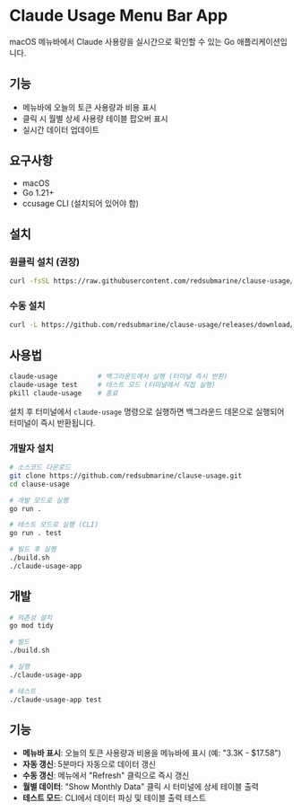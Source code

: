 # Claude Usage Menu Bar App

macOS 메뉴바에서 Claude 사용량을 실시간으로 확인할 수 있는 Go 애플리케이션입니다.

## 기능

- 메뉴바에 오늘의 토큰 사용량과 비용 표시
- 클릭 시 월별 상세 사용량 테이블 팝오버 표시
- 실시간 데이터 업데이트

## 요구사항

- macOS
- Go 1.21+
- ccusage CLI (설치되어 있어야 함)

## 설치

### 원클릭 설치 (권장)

```bash
curl -fsSL https://raw.githubusercontent.com/redsubmarine/clause-usage/main/install.sh | bash
```

### 수동 설치

```bash
curl -L https://github.com/redsubmarine/clause-usage/releases/download/v1.0.3/claude-usage-macos-arm64 -o claude-usage && chmod +x claude-usage && sudo mv claude-usage /usr/local/bin/
```

## 사용법

```bash
claude-usage          # 백그라운드에서 실행 (터미널 즉시 반환)
claude-usage test     # 테스트 모드 (터미널에서 직접 실행)
pkill claude-usage    # 종료
```

설치 후 터미널에서 `claude-usage` 명령으로 실행하면 백그라운드 데몬으로 실행되어 터미널이 즉시 반환됩니다.

### 개발자 설치

```bash
# 소스코드 다운로드
git clone https://github.com/redsubmarine/clause-usage.git
cd clause-usage

# 개발 모드로 실행
go run .

# 테스트 모드로 실행 (CLI)
go run . test

# 빌드 후 실행
./build.sh
./claude-usage-app
```

## 개발

```bash
# 의존성 설치
go mod tidy

# 빌드
./build.sh

# 실행
./claude-usage-app

# 테스트
./claude-usage-app test
```

## 기능

- **메뉴바 표시**: 오늘의 토큰 사용량과 비용을 메뉴바에 표시 (예: "3.3K - $17.58")
- **자동 갱신**: 5분마다 자동으로 데이터 갱신
- **수동 갱신**: 메뉴에서 "Refresh" 클릭으로 즉시 갱신
- **월별 데이터**: "Show Monthly Data" 클릭 시 터미널에 상세 테이블 출력
- **테스트 모드**: CLI에서 데이터 파싱 및 테이블 출력 테스트 